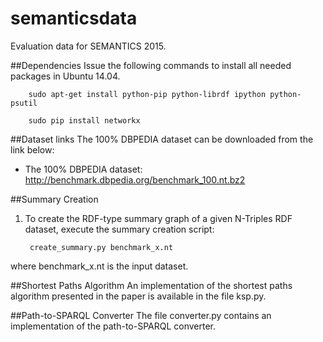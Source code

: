 # semanticsdata
Evaluation data for SEMANTICS 2015.

##Dependencies
Issue the following commands to install all needed packages in Ubuntu 14.04.

        sudo apt-get install python-pip python-librdf ipython python-psutil

        sudo pip install networkx

##Dataset links
The 100% DBPEDIA dataset can be downloaded from the link below:
* The 100% DBPEDIA dataset: http://benchmark.dbpedia.org/benchmark_100.nt.bz2

##Summary Creation
1. To create the RDF-type summary graph of a given N-Triples RDF dataset, execute the summary creation script:

        create_summary.py benchmark_x.nt
where benchmark_x.nt is the input dataset.

##Shortest Paths Algorithm
An implementation of the shortest paths algorithm presented in the paper is available in the file ksp.py.

##Path-to-SPARQL Converter
The file converter.py contains an implementation of the path-to-SPARQL converter.

